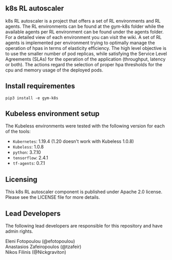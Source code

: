 ## k8s RL autoscaler
k8s RL autoscaler is a project that offers a set of RL environments and RL agents.
The RL environments can be found at the gym-k8s folder while the available agents per RL environment can be found under the agents folder. 
For a detailed view of each environment you can visit the wiki.
A set of RL agents is implemented per environment trying to optimally manage the operation of hpas in terms of elasticity efficiency. The high level objective is to use the smaller number of pod replicas, while satisfying the Service Level Agreements (SLAs) for the operation of the application (throughput, latency or both). The actions regard the selection of proper hpa thresholds for the cpu and memory usage of the deployed pods.

## Install requirementes

`pip3 install -e gym-k8s`

## Kubeless environment setup
The Kubeless environments were tested with the following version for each of the tools:
- `Kubernetes`: 1.19.4 (1.20 doesn't work with Kubeless 1.0.8)
- `Kubeless`: 1.0.8
- `python`: 3.7.10
- `tensorflow`: 2.4.1
- `tf-agents`: 0.7.1

## Licensing

This k8s RL autoscaler component is published under Apache 2.0 license. Please see the LICENSE file for more details.

## Lead Developers

The following lead developers are responsible for this repository and have admin rights.

Eleni Fotopoulou (@efotopoulou)  
Anastasios Zafeiropoulos (@tzafeir)  
Nikos Filinis (@Nickgraviton)  
